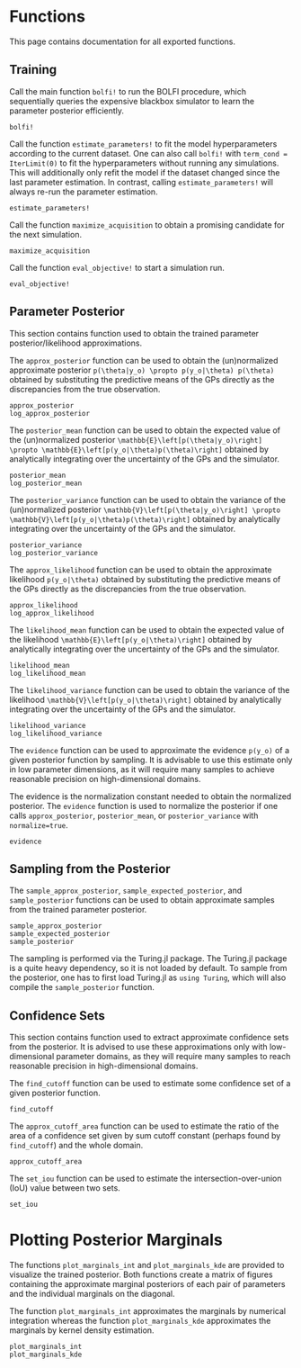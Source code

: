 # Functions

This page contains documentation for all exported functions.

## Training

Call the main function `bolfi!` to run the BOLFI procedure, which sequentially queries the expensive blackbox simulator to learn the parameter posterior efficiently.

```@docs
bolfi!
```

Call the function `estimate_parameters!` to fit the model hyperparameters according to the current dataset. One can also call `bolfi!` with `term_cond = IterLimit(0)` to fit the hyperparameters without running any simulations. This will additionally only refit the model if the dataset changed since the last parameter estimation. In contrast, calling `estimate_parameters!` will always re-run the parameter estimation.

```@docs
estimate_parameters!
```

Call the function `maximize_acquisition` to obtain a promising candidate for the next simulation.

```@docs
maximize_acquisition
```

Call the function `eval_objective!` to start a simulation run.

```@docs
eval_objective!
```

## Parameter Posterior

This section contains function used to obtain the trained parameter posterior/likelihood approximations.

The `approx_posterior` function can be used to obtain the (un)normalized approximate posterior
``p(\theta|y_o) \propto p(y_o|\theta) p(\theta)`` obtained by substituting the predictive means of the GPs directly as the discrepancies from the true observation.

```@docs
approx_posterior
log_approx_posterior
```

The `posterior_mean` function can be used to obtain the expected value of the (un)normalized posterior
``\mathbb{E}\left[p(\theta|y_o)\right] \propto \mathbb{E}\left[p(y_o|\theta)p(\theta)\right]``
obtained by analytically integrating over the uncertainty of the GPs and the simulator.

```@docs
posterior_mean
log_posterior_mean
```

The `posterior_variance` function can be used to obtain the variance of the (un)normalized posterior
``\mathbb{V}\left[p(\theta|y_o)\right] \propto \mathbb{V}\left[p(y_o|\theta)p(\theta)\right]``
obtained by analytically integrating over the uncertainty of the GPs and the simulator.

```@docs
posterior_variance
log_posterior_variance
```

The `approx_likelihood` function can be used to obtain the approximate likelihood ``p(y_o|\theta)``
obtained by substituting the predictive means of the GPs directly as the discrepancies from the true observation.

```@docs
approx_likelihood
log_approx_likelihood
```

The `likelihood_mean` function can be used to obtain the expected value of the likelihood
``\mathbb{E}\left[p(y_o|\theta)\right]`` obtained by analytically integrating over the uncertainty
of the GPs and the simulator.

```@docs
likelihood_mean
log_likelihood_mean
```

The `likelihood_variance` function can be used to obtain the variance of the likelihood
``\mathbb{V}\left[p(y_o|\theta)\right]`` obtained by analytically integrating over the uncertainty
of the GPs and the simulator.

```@docs
likelihood_variance
log_likelihood_variance
```

The `evidence` function can be used to approximate the evidence ``p(y_o)``
of a given posterior function by sampling. It is advisable to use this
estimate only in low parameter dimensions, as it will require many samples
to achieve reasonable precision on high-dimensional domains.

The evidence is the normalization constant needed to obtain the normalized posterior.
The `evidence` function is used to normalize the posterior if one calls
`approx_posterior`, `posterior_mean`, or `posterior_variance` with `normalize=true`.

```@docs
evidence
```

## Sampling from the Posterior

The `sample_approx_posterior`, `sample_expected_posterior`, and `sample_posterior` functions can be used to obtain approximate samples from the trained parameter posterior.

```@docs
sample_approx_posterior
sample_expected_posterior
sample_posterior
```

The sampling is performed via the Turing.jl package. The Turing.jl package is a quite heavy dependency, so it is not loaded by default. To sample from the posterior, one has to first load Turing.jl as `using Turing`, which will also compile the `sample_posterior` function.

## Confidence Sets

This section contains function used to extract approximate confidence sets from the posterior. It is advised to use these approximations only with low-dimensional parameter domains, as they will require many samples to reach reasonable precision in high-dimensional domains.

The `find_cutoff` function can be used to estimate some confidence set of a given posterior function.

```@docs
find_cutoff
```

The `approx_cutoff_area` function can be used to estimate the ratio of the area
of a confidence set given by sum cutoff constant (perhaps found by `find_cutoff`)
and the whole domain.

```@docs
approx_cutoff_area
```

The `set_iou` function can be used to estimate the intersection-over-union (IoU)
value between two sets.

```@docs
set_iou
```

# Plotting Posterior Marginals

The functions `plot_marginals_int` and `plot_marginals_kde` are provided to visualize the trained posterior. Both functions create a matrix of figures containing the approximate marginal posteriors of each pair of parameters and the individual marginals on the diagonal.

The function `plot_marginals_int` approximates the marginals by numerical integration whereas the function `plot_marginals_kde` approximates the marginals by kernel density estimation.

```@docs
plot_marginals_int
plot_marginals_kde
```
